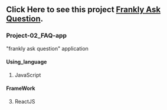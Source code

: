 ## Click Here to see this project [Frankly Ask Question](https://faq-app-mir.netlify.app/).
### Project-02_FAQ-app
"frankly ask question" application
#### Using_language 
  1. JavaScript
#### FrameWork 
  3. ReactJS
